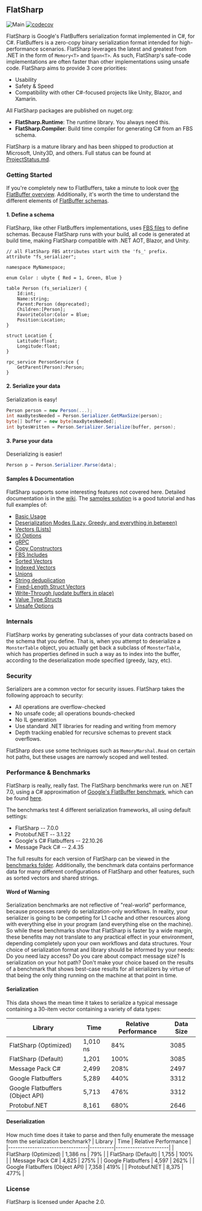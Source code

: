 ## FlatSharp
![Main](https://github.com/jamescourtney/FlatSharp/actions/workflows/dotnet.yml/badge.svg?branch=main)
[![codecov](https://codecov.io/gh/jamescourtney/FlatSharp/branch/main/graph/badge.svg?token=6EUECHZGT4)](https://codecov.io/gh/jamescourtney/FlatSharp)

FlatSharp is Google's FlatBuffers serialization format implemented in C#, for C#. FlatBuffers is a zero-copy binary serialization format intended for high-performance scenarios. 
FlatSharp leverages the latest and greatest from .NET in the form of `Memory<T>` and `Span<T>`.
As such, FlatSharp's safe-code implementations are often faster than other implementations using unsafe code. FlatSharp aims to provide 3 core priorities:

- Usability
- Safety & Speed
- Compatibility with other C#-focused projects like Unity, Blazor, and Xamarin.

All FlatSharp packages are published on nuget.org:
- **FlatSharp.Runtime**: The runtime library. You always need this.
- **FlatSharp.Compiler**: Build time compiler for generating C# from an FBS schema.

FlatSharp is a mature library and has been shipped to production at Microsoft, Unity3D, and others. Full status can be found at [ProjectStatus.md](ProjectStatus.md).

### Getting Started
If you're completely new to FlatBuffers, take a minute to look over [the FlatBuffer overview](https://google.github.io/flatbuffers/index.html#flatbuffers_overview). Additionally, it's worth the time to understand the different elements of [FlatBuffer schemas](https://google.github.io/flatbuffers/flatbuffers_guide_writing_schema.html).

#### 1. Define a schema
FlatSharp, like other FlatBuffers implementations, uses [FBS files](samples/Example00-Basics/Basics.fbs) to define schemas. Because FlatSharp runs with your build, all code is generated at build time, making FlatSharp compatible with .NET AOT, Blazor, and Unity.

``` fbs
// all FlatSharp FBS attributes start with the 'fs_' prefix.
attribute "fs_serializer";

namespace MyNamespace;

enum Color : ubyte { Red = 1, Green, Blue }

table Person (fs_serializer) {
    Id:int;
    Name:string;
    Parent:Person (deprecated);
    Children:[Person];
    FavoriteColor:Color = Blue;
    Position:Location;
}

struct Location {
    Latitude:float;
    Longitude:float;
}

rpc_service PersonService {
    GetParent(Person):Person;
}
```

#### 2. Serialize your data
Serialization is easy!
```c#
Person person = new Person(...);
int maxBytesNeeded = Person.Serializer.GetMaxSize(person);
byte[] buffer = new byte[maxBytesNeeded];
int bytesWritten = Person.Serializer.Serialize(buffer, person);
```

#### 3. Parse your data
Deserializing is easier!
```c#
Person p = Person.Serializer.Parse(data);
```

#### Samples & Documentation
FlatSharp supports some interesting features not covered here. Detailed documentation is in the [wiki](https://github.com/jamescourtney/FlatSharp/wiki). The [samples solution](samples/) is a good tutorial and has full examples of:
- [Basic Usage](samples/Example00-Basics/)
- [Deserialization Modes (Lazy, Greedy, and everything in between)](samples/Example01-DeserializationModes/)
- [Vectors (Lists)](samples/Example02-Vectors/)
- [IO Options](samples/Example03-IOOptions/)
- [gRPC](samples/Example04-gRPC/)
- [Copy Constructors](samples/Example05-CopyConstructors/)
- [FBS Includes](samples/Example06-Includes/)
- [Sorted Vectors](samples/Example07-SortedVectors/)
- [Indexed Vectors](samples/Example08-IndexedVectors/)
- [Unions](samples/Example09-Unions/)
- [String deduplication](samples/Example10-SharedStrings/)
- [Fixed-Length Struct Vectors](samples/Example11-StructVectors/)
- [Write-Through (update buffers in place)](samples/Example12-WriteThrough/)
- [Value Type Structs](samples/Example13-ValueStructs/)
- [Unsafe Options](samples/Example14-UnsafeOptions/)

### Internals
FlatSharp works by generating subclasses of your data contracts based on the schema that you define. 
That is, when you attempt to deserialize a `MonsterTable` object, you actually get back a subclass of `MonsterTable`, 
which has properties defined in such a way as to index into the buffer, according to the deserialization mode specified (greedy, lazy, etc).

### Security
Serializers are a common vector for security issues. FlatSharp takes the following approach to security:
- All operations are overflow-checked
- No unsafe code; all operations bounds-checked
- No IL generation
- Use standard .NET libraries for reading and writing from memory
- Depth tracking enabled for recursive schemas to prevent stack overflows.

FlatSharp *does* use some techniques such as `MemoryMarshal.Read` on certain hot paths, but these usages are narrowly scoped and well tested.

### Performance & Benchmarks
FlatSharp is really, really fast. The FlatSharp benchmarks were run on .NET 7.0, using a C# approximation of [Google's FlatBuffer benchmark](https://github.com/google/flatbuffers/tree/benchmarks/benchmarks/cpp/FB), which can be found [here](src/Benchmark).

The benchmarks test 4 different serialization frameworks, all using default settings:
- FlatSharp -- 7.0.0
- Protobuf.NET -- 3.1.22
- Google's C# Flatbuffers -- 22.10.26
- Message Pack C# -- 2.4.35

The full results for each version of FlatSharp can be viewed in the [benchmarks folder](benchmarks). Additionally, the benchmark data contains performance data for many different configurations of FlatSharp and other features, such as sorted vectors and shared strings.

#### Word of Warning
Serialization benchmarks are not reflective of "real-world" performance, because processes rarely do serialization-only workflows. In reality, your serializer is going to be competing for L1 cache and other resources along with everything else in your program (and everything else on the machine). So while these benchmarks show that FlatSharp is faster by a wide margin, these benefits may not translate to any practical effect in your environment, depending completely upon your own workflows and data structures. Your choice of serialization format and library should be informed by your needs: Do you need lazy access? Do you care about compact message size? Is serialization on your hot path? Don't make your choice based on the results of a benchmark that shows best-case results for all serializers by virtue of that being the only thing running on the machine at that point in time.

#### Serialization
This data shows the mean time it takes to serialize a typical message containing a 30-item vector containing a variety of data types:

| Library                         | Time     | Relative Performance | Data Size |
|---------------------------------|----------|----------------------|-----------|
| FlatSharp (Optimized)           | 1,010 ns | 84%                  | 3085      |
| FlatSharp (Default)             | 1,201    | 100%                 | 3085      |
| Message Pack C#                 | 2,499    | 208%                 | 2497      |
| Google Flatbuffers              | 5,289    | 440%                 | 3312      |
| Google Flatbuffers (Object API) | 5,713    | 476%                 | 3312      |
| Protobuf.NET                    | 8,161    | 680%                 | 2646      |

#### Deserialization
How much time does it take to parse and then fully enumerate the message from the serialization benchmark?
| Library                         | Time     | Relative Performance |
|---------------------------------|----------|----------------------|
| FlatSharp (Optimized)           | 1,386 ns | 79%                  |
| FlatSharp (Default)             | 1,755    | 100%                 |
| Message Pack C#                 | 4,825    | 275%                 |
| Google Flatbuffers              | 4,597    | 262%                 |
| Google Flatbuffers (Object API) | 7,358    | 419%                 |
| Protobuf.NET                    | 8,375    | 477%                 |

### License
FlatSharp is licensed under Apache 2.0.
